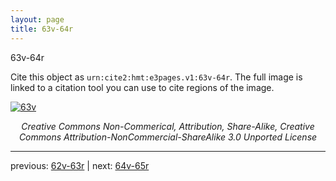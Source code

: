 ```yaml
---
layout: page
title: 63v-64r
---
```


63v-64r

Cite this object as `urn:cite2:hmt:e3pages.v1:63v-64r`.  The full image is linked to a citation tool you can use to cite regions of the image.

[![63v](http://www.homermultitext.org/iipsrv?IIIF=/project/homer/pyramidal/deepzoom/hmt/e3bifolio/v1/E3_63v_64r.tif/full/800,/0/default.jpg)](http://www.homermultitext.org/ict2/?urn=urn:cite2:hmt:e3bifolio.v1:E3_63v_64r) 

<p style="text-align: center; font-style: italic;">Creative Commons Non-Commerical, Attribution, Share-Alike, Creative Commons Attribution-NonCommercial-ShareAlike 3.0 Unported License</p>

---

previous: [62v-63r](../62v-63r/) | next: [64v-65r](../64v-65r/)